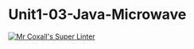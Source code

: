 # Unit1-03-Java-Microwave
[![Mr Coxall's Super Linter](https://github.com/ICS4U-Programming-MelodyB/Unit1-03-Java-Microwave/workflows/Mr%20Coxall's%20Super%20Linter/badge.svg)](https://github.com/ICS4U-Programming-MelodyB/Unit1-03-Java-Microwave/actions/)
